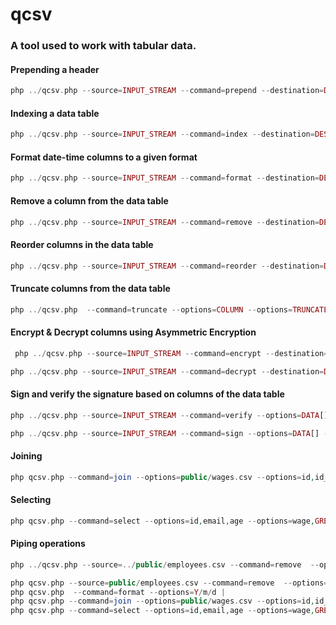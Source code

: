 # qcsv

### A tool used to work with tabular data.

#### Prepending a header
```php
php ../qcsv.php --source=INPUT_STREAM --command=prepend --destination=DESTINATION_STREAM --options=new_headers[]
```
#### Indexing a data table
```php
php ../qcsv.php --source=INPUT_STREAM --command=index --destination=DESTINATION_STREAM
```
#### Format date-time columns to a given format
```php
php ../qcsv.php --source=INPUT_STREAM --command=format --destination=DESTINATION_STREAM --options=Y/m/d**
```
#### Remove a column from the data table
```php
php ../qcsv.php --source=INPUT_STREAM --command=remove --destination=DESTINATION_STREAM --options=column**
```
#### Reorder columns in the data table
```php
php ../qcsv.php --source=INPUT_STREAM --command=reorder --destination=DESTINATION_STREAM --options=column**
```
#### Truncate columns from the data table
```php
php ../qcsv.php  --command=truncate --options=COLUMN --options=TRUNCATE_LENGHT
```
#### Encrypt & Decrypt columns using Asymmetric Encryption
```php
 php ../qcsv.php --source=INPUT_STREAM --command=encrypt --destination=DESTINATION_STREAM --options=COLUMNS[] --public_key_path=PUBLIC_KEY_ORIGIN_STREAM

```
```php
php ../qcsv.php --source=INPUT_STREAM --command=decrypt --destination=DESTINATION_STREAM--options=COLUMNS[] --private_key_path=PRIVATE_KEY_ORIGIN_STREAM
```
#### Sign and verify the signature based on columns of the data table
```php
php ../qcsv.php --source=INPUT_STREAM --command=verify --options=DATA[] --private_key_path=PRIVATE_KEY_ORIGIN_STREAM
```
```php
php ../qcsv.php --source=INPUT_STREAM --command=sign --options=DATA[] --public_key_path=PUBLIC_KEY_ORIGIN_STREAM
```

#### Joining 
```php
php qcsv.php --command=join --options=public/wages.csv --options=id,id_employee | 
```
#### Selecting
```php
php qcsv.php --command=select --options=id,email,age --options=wage,GREATER_THAN,300
```

#### Piping operations
```php
php ../qcsv.php --source=../public/employees.csv --command=remove  --options=employee | php ../qcsv.php  --command=format --options=Y/m/d

php qcsv.php --source=public/employees.csv --command=remove  --options=employee | 
php qcsv.php  --command=format --options=Y/m/d | 
php qcsv.php --command=join --options=public/wages.csv --options=id,id_employee | 
php qcsv.php --command=select --options=id,email,age --options=wage,GREATER_THAN,300

```
